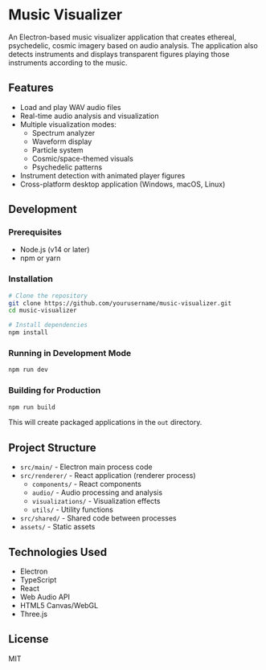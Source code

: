 # Music Visualizer

An Electron-based music visualizer application that creates ethereal, psychedelic, cosmic imagery based on audio analysis. The application also detects instruments and displays transparent figures playing those instruments according to the music.

## Features

- Load and play WAV audio files
- Real-time audio analysis and visualization
- Multiple visualization modes:
  - Spectrum analyzer
  - Waveform display
  - Particle system
  - Cosmic/space-themed visuals
  - Psychedelic patterns
- Instrument detection with animated player figures
- Cross-platform desktop application (Windows, macOS, Linux)

## Development

### Prerequisites

- Node.js (v14 or later)
- npm or yarn

### Installation

```bash
# Clone the repository
git clone https://github.com/yourusername/music-visualizer.git
cd music-visualizer

# Install dependencies
npm install
```

### Running in Development Mode

```bash
npm run dev
```

### Building for Production

```bash
npm run build
```

This will create packaged applications in the `out` directory.

## Project Structure

- `src/main/` - Electron main process code
- `src/renderer/` - React application (renderer process)
  - `components/` - React components
  - `audio/` - Audio processing and analysis
  - `visualizations/` - Visualization effects
  - `utils/` - Utility functions
- `src/shared/` - Shared code between processes
- `assets/` - Static assets

## Technologies Used

- Electron
- TypeScript
- React
- Web Audio API
- HTML5 Canvas/WebGL
- Three.js

## License

MIT